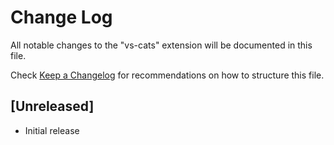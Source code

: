 # Change Log

All notable changes to the "vs-cats" extension will be documented in this file.

Check [Keep a Changelog](http://keepachangelog.com/) for recommendations on how to structure this file.

## [Unreleased]

- Initial release